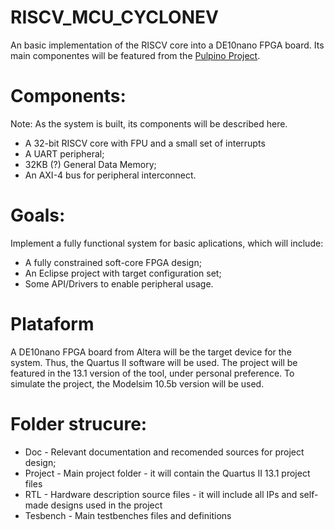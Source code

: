 # RISCV_MCU_CYCLONEV

An basic implementation of the RISCV core into a DE10nano FPGA board. Its main componentes will be featured from the [Pulpino Project](https://github.com/pulp-platform/pulpino).

# Components:

Note: As the system is built, its components will be described here.

* A 32-bit RISCV core with FPU and a small set of interrupts
* A UART peripheral;
* 32KB (?) General Data Memory;
* An AXI-4 bus for peripheral interconnect.

# Goals:

Implement a fully functional system for basic aplications, which will include:
  * A fully constrained soft-core FPGA design;
  * An Eclipse project with target configuration set;
  * Some API/Drivers to enable peripheral usage.

# Plataform

A DE10nano FPGA board from Altera will be the target device for the system. Thus, the Quartus II software will be used.
The project will be featured in the 13.1 version of the tool, under personal preference.
To simulate the project, the Modelsim 10.5b version will be used.

# Folder strucure:

* Doc - Relevant documentation and recomended sources for project design;
* Project - Main project folder - it will contain the Quartus II 13.1 project files
* RTL - Hardware description source files - it will include all IPs and self-made designs used in the project
* Tesbench - Main testbenches files and definitions
